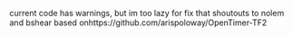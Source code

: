 current code has warnings, but im too lazy for fix that
shoutouts to nolem and bshear 
based onhttps://github.com/arispoloway/OpenTimer-TF2
